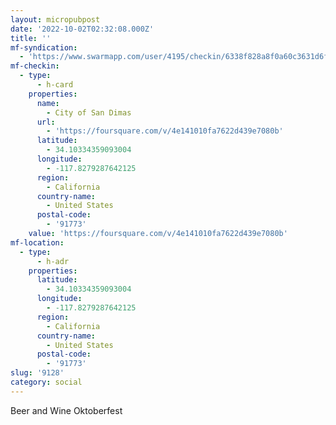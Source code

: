 ```yaml
---
layout: micropubpost
date: '2022-10-02T02:32:08.000Z'
title: ''
mf-syndication:
  - 'https://www.swarmapp.com/user/4195/checkin/6338f828a8f0a60c3631d6f7'
mf-checkin:
  - type:
      - h-card
    properties:
      name:
        - City of San Dimas
      url:
        - 'https://foursquare.com/v/4e141010fa7622d439e7080b'
      latitude:
        - 34.10334359093004
      longitude:
        - -117.8279287642125
      region:
        - California
      country-name:
        - United States
      postal-code:
        - '91773'
    value: 'https://foursquare.com/v/4e141010fa7622d439e7080b'
mf-location:
  - type:
      - h-adr
    properties:
      latitude:
        - 34.10334359093004
      longitude:
        - -117.8279287642125
      region:
        - California
      country-name:
        - United States
      postal-code:
        - '91773'
slug: '9128'
category: social
---
```

Beer and Wine Oktoberfest

